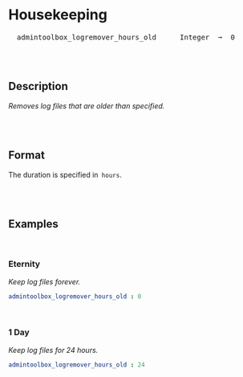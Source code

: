 
# Housekeeping

<kbd>  admintoolbox_logremover_hours_old  </kbd>  
<kbd>  Integer  ➞  0  </kbd>

<br>
<br>

## Description

*Removes log files that are older than specified.*

<br>
<br>

## Format

The duration is specified in  `hours`.

<br>
<br>

## Examples

<br>

### Eternity

*Keep log files forever.*

```yaml
admintoolbox_logremover_hours_old : 0
```

<br>

### 1 Day

*Keep log files for 24 hours.*

```yaml
admintoolbox_logremover_hours_old : 24
```

<br>
